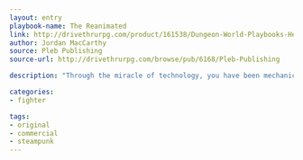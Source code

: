 ```yaml
---
layout: entry
playbook-name: The Reanimated
link: http://drivethrurpg.com/product/161538/Dungeon-World-Playbooks-Heroes-of-Steam-Bundle
author: Jordan MacCarthy
source: Pleb Publishing
source-url: http://drivethrurpg.com/browse/pub/6168/Pleb-Publishing

description: "Through the miracle of technology, you have been mechanically resurrected from death."

categories:
- fighter

tags:
- original
- commercial
- steampunk
---
```

